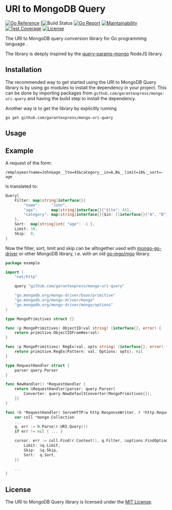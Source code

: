 # URI to MongoDB Query

[![Go Reference](https://pkg.go.dev/badge/github.com/Denisss025/mongo-uri-query.svg)](https://pkg.go.dev/github.com/Denisss025/mongo-uri-query)
[![Build Status](https://travis-ci.org/Denisss025/mongo-uri-query.svg?branch=master)
[![Go Report](https://goreportcard.com/badge/Denisss025/mongo-uri-query)](https://goreportcard.com/report/Denisss025/mongo-uri-query)
[![Maintainability](https://api.codeclimate.com/v1/badges/5dcb97ef85e043fa0208/maintainability)](https://codeclimate.com/github/Denisss025/mongo-uri-query/maintainability)
[![Test Coverage](https://api.codeclimate.com/v1/badges/5dcb97ef85e043fa0208/test_coverage)](https://codeclimate.com/github/Denisss025/mongo-uri-query/test_coverage)
[![License](https://img.shields.io/badge/License-MIT-blue.svg)](https://github.com/Denisss025/mongo-uri-query/blob/master/LICENSE)

The URI to MongoDB query conversion library for Go
programming language    .

The library is deeply inspired by the
[query-params-mongo](https://github.com/vasansr/query-params-mongo)
NodeJS library.

## Installation

The recommended way to get started using the URI to MongoDB Query
library is by using go modules to install the dependency in your
project.
This can be done by importing packages from
`github.com/garantexpress/mongo-uri-query` and having the build step
to install the dependency.

Another way is to get the library by explicitly running
```SH
go get github.com/garantexpress/mongo-uri-query
```

## Usage
## Example

A request of the form:
```URL
/employees?name=John&age__lte=45&category__in=A,B&__limit=10&__sort=-age
```
Is translated to:
```Go
Query{
    Filter: map[string]interface{}{
        "name":     "John",
        "age":      map[string]interface{}{"$lte": 45},
        "category": map[string]interface{}{$in: []interface{}{"A", "B"}},
    },
    Sort:  map[string]int{ "age": -1 },
    Limit: 10,
    Skip:  0,
}
```

Now the filter, sort, limit and skip can be alltogether used with
[mongo-go-driver](https://github.com/mongodb/mongo-go-driver) or other
MongoDB library, i.e. with an old
[go-mgo/mgo](https://github.com/go-mgo/mgo) library.

```Go
package example

import (
    "net/http"

    query "github.com/garantexpress/mongo-uri-query"

    "go.mongodb.org/mongo-driver/bson/primitive"
    "go.mongodb.org/mongo-driver/mongo"
    "go.mongodb.org/mongo-driver/mongo/options"
)

type MongoPrimitives struct {}

func (p MongoPrimitives) ObjectID(val string) (interface{}, error) {
    return primitive.ObjectIDFromHex(val)
}

func (p MongoPrimitives) RegEx(val, opts string) (interface{}, error) {
    return primitive.RegEx{Pattern: val, Options: opts}, nil
}

type RequestHandler struct {
    parser query.Parser
}

func NewHandler() *RequestHandler {
    return &RequestHandler{parser: query.Parser{
        Converter: query.NewDefaultConverter(MongoPrimitives{}),
    }}
}

func (h *RequestHandler) ServeHTTP(w http.ResponseWriter, r *http.Request) {
    var coll *mongo.Collection
    ...
    q, err := h.Parse(r.URI.Query())
    if err != nil { ... }

    cursor, err := coll.Find(r.Context(), q.Filter, &options.FindOptions{
        Limit: &q.Limit,
        Skip:  &q.Skip,
        Sort:  q.Sort,
    })

    ...
}
```

## License

The URI to MongoDB Query library is licensed under the
[MIT License](https://github.com/garantexpress/mongo-uri-query/blob/master/LICENCE).

